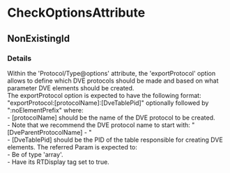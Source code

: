 ﻿---  
uid: Validator_1_9_11  
---

# CheckOptionsAttribute

## NonExistingId

### Details

Within the 'Protocol\/Type@options' attribute, the 'exportProtocol' option allows to define which DVE protocols should be made and based on what parameter DVE elements should be created.  
The exportProtocol option is expected to have the following format: "exportProtocol:\[protocolName\]:\[DveTablePid\]" optionally followed by ":noElementPrefix" where:  
\- \[protocolName\] should be the name of the DVE protocol to be created.  
    \- Note that we recommend the DVE protocol name to start with: "\[DveParentProtocolName\] \- "  
\- \[DveTablePid\] should be the PID of the table responsible for creating DVE elements. The referred Param is expected to:  
    \- Be of type 'array'.  
    \- Have its RTDisplay tag set to true.
